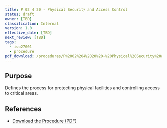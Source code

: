 ```yaml
---
title: P 02 4 20 - Physical Security and Access Control
status: draft
owner: [TBD]
classification: Internal
version: 1.0
effective_date: [TBD]
next_review: [TBD]
tags:
  - iso27001
  - procedure
pdf_download: /procedures/P%2002%204%2020%20-%20Physical%20Security%20and%20Access%20Control.pdf
---
```


## Purpose
Defines the process for protecting physical facilities and controlling access to critical areas.

## References
- [Download the Procedure (PDF)](/procedures/P%2002%204%2020%20-%20Physical%20Security%20and%20Access%20Control.pdf)
